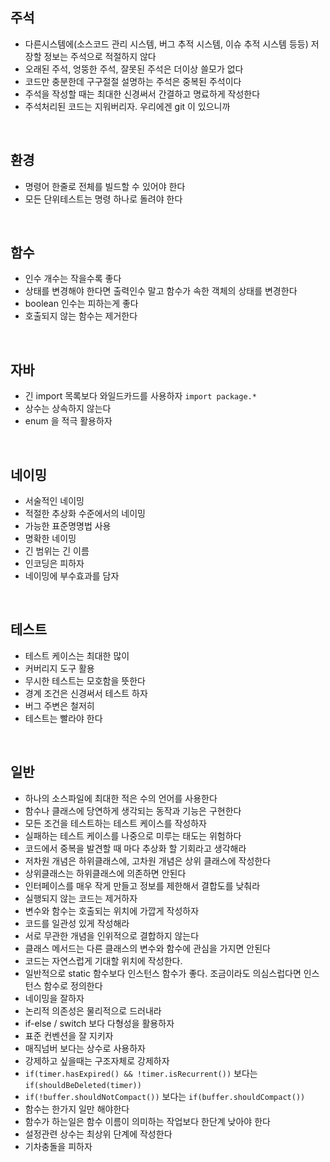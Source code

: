 ## 주석

* 다른시스템에(소스코드 관리 시스템, 버그 추적 시스템, 이슈 추적 시스템 등등) 저장할 정보는 주석으로 적절하지 않다
* 오래된 주석, 엉뚱한 주석, 잘못된 주석은 더이상 쓸모가 없다
* 코드만 충분한데 구구절절 설명하는 주석은 중복된 주석이다
* 주석을 작성할 때는 최대한 신경써서 간결하고 명료하게 작성한다
* 주석처리된 코드는 지워버리자. 우리에겐 git 이 있으니까

<br>

## 환경
* 명령어 한줄로 전체를 빌드할 수 있어야 한다
* 모든 단위테스트는 명령 하나로 돌려야 한다

<br>

## 함수
* 인수 개수는 작을수록 좋다
* 상태를 변경해야 한다면 출력인수 말고 함수가 속한 객체의 상태를 변경한다
* boolean 인수는 피하는게 좋다
* 호출되지 않는 함수는 제거한다

<br>

## 자바
* 긴 import 목록보다 와일드카드를 사용하자 `import package.*`
* 상수는 상속하지 않는다
* enum 을 적극 활용하자

<br>

## 네이밍
* 서술적인 네이밍
* 적절한 추상화 수준에서의 네이밍
* 가능한 표준명명법 사용
* 명확한 네이밍
* 긴 범위는 긴 이름
* 인코딩은 피하자
* 네이밍에 부수효과를 담자 

<br>

## 테스트
* 테스트 케이스는 최대한 많이
* 커버리지 도구 활용
* 무시한 테스트는 모호함을 뜻한다
* 경계 조건은 신경써서 테스트 하자
* 버그 주변은 철저히
* 테스트는 빨라야 한다

<br>

## 일반
* 하나의 소스파일에 최대한 적은 수의 언어를 사용한다
* 함수나 클래스에 당연하게 생각되는 동작과 기능은 구현한다
* 모든 조건을 테스트하는 테스트 케이스를 작성하자
* 실패하는 테스트 케이스를 나중으로 미루는 태도는 위험하다
* 코드에서 중복을 발견할 때 마다 추상화 할 기회라고 생각해라
* 저차원 개념은 하위클래스에, 고차원 개념은 상위 클래스에 작성한다
* 상위클래스는 하위클래스에 의존하면 안된다
* 인터페이스를 매우 작게 만들고 정보를 제한해서 결합도를 낮춰라
* 실행되지 않는 코드는 제거하자
* 변수와 함수는 호출되는 위치에 가깝게 작성하자
* 코드를 일관성 있게 작성해라
* 서로 무관한 개념을 인위적으로 결합하지 않는다
* 클래스 메서드는 다른 클래스의 변수와 함수에 관심을 가지면 안된다
* 코드는 자연스럽게 기대할 위치에 작성한다.
* 일반적으로 static 함수보다 인스턴스 함수가 좋다. 조금이라도 의심스럽다면 인스턴스 함수로 정의한다
* 네이밍을 잘하자
* 논리적 의존성은 물리적으로 드러내라
* if-else / switch 보다 다형성을 활용하자
* 표준 컨벤션을 잘 지키자
* 매직넘버 보다는 상수로 사용하자
* 강제하고 싶을때는 구조자체로 강제하자
* `if(timer.hasExpired() && !timer.isRecurrent())` 보다는 `if(shouldBeDeleted(timer))`
* `if(!buffer.shouldNotCompact())` 보다는 `if(buffer.shouldCompact())`
* 함수는 한가지 일만 해야한다
* 함수가 하는일은 함수 이름이 의미하는 작업보다 한단계 낮아야 한다
* 설정관련 상수는 최상위 단계에 작성한다
* 기차충돌을 피하자


